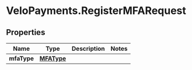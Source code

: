 # VeloPayments.RegisterMFARequest

## Properties

Name | Type | Description | Notes
------------ | ------------- | ------------- | -------------
**mfaType** | [**MFAType**](MFAType.md) |  | 


